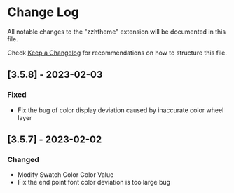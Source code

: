 # Change Log

All notable changes to the "zzhtheme" extension will be documented in this file.

Check [Keep a Changelog](http://keepachangelog.com/) for recommendations on how to structure this file.


## [3.5.8] - 2023-02-03
### Fixed

- Fix the bug of color display deviation caused by inaccurate color wheel layer

## [3.5.7] - 2023-02-02

### Changed

- Modify Swatch Color Color Value 
- Fix the end point font color deviation is too large bug
